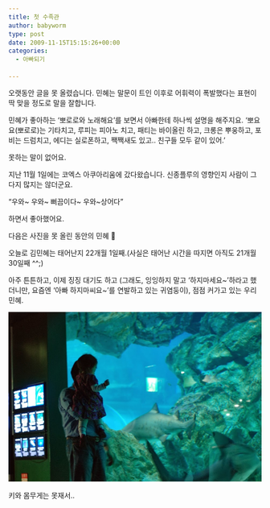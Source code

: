 ```yaml
---
title: 첫 수족관
author: babyworm
type: post
date: 2009-11-15T15:15:26+00:00
categories:
  - 아빠되기

---
```

오랫동안 글을 못 올렸습니다.
민혜는 말문이 트인 이후로 어휘력이 폭발했다는 표현이 딱 맞을 정도로 말을 잘합니다.

민혜가 좋아하는 &#8216;뽀로로와 노래해요&#8217;를 보면서 아빠한테 하나씩 설명을 해주지요.
&#8216;뽀요요(뽀로로)는 기타치고, 루피는 피아노 치고, 패티는 바이올린 하고, 크롱은 뿌웅하고, 포비는 드럼치고, 에디는 실로폰하고, 짹짹새도 있고.. 친구들 모두 같이 있어.&#8217;

못하는 말이 없어요.

지난 11월 1일에는 코엑스 아쿠아리움에 갔다왔습니다. 신종플루의 영향인지 사람이 그다지 많지는 않더군요.

&#8220;우와~ 우와~ 뻐끔이다~ 우와~상어다&#8221;

하면서 좋아했어요.

다음은 사진을 못 올린 동안의 민혜 🙂

오늘로 김민혜는 태어난지 22개월 1일째.(사실은 태어난 시간을 따지면 아직도 21개월 30일째 ^^;)

아주 튼튼하고, 이제 징징 대기도 하고 (그래도, 잉잉하지 말고 &#8216;하지마세요~&#8217;하라고 했더니만, 요즘엔 &#8216;아빠 하지마씨요~&#8217;를 연발하고 있는 귀염둥이), 점점 커가고 있는 우리 민혜.

<img src="DSC_6800.JPG">

키와 몸무게는 못재서..